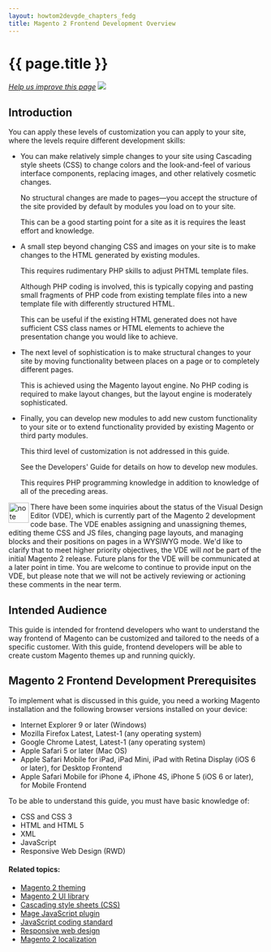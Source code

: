 ```yaml
---
layout: howtom2devgde_chapters_fedg
title: Magento 2 Frontend Development Overview
---
```


<h1 id="overview">{{ page.title }}</h1>

<p><a href="{{ site.githuburl }}frontend-dev-guide/overview.md" target="_blank"><em>Help us improve this page</em></a>&nbsp;<img src="{{ site.baseurl }}common/images/newWindow.gif"/></p>

<h2 id="overview-introduction">Introduction</h2>

<p>You can apply these levels of customization you can apply to your site, where the levels require different development skills:</p>
<ul>
<li><p>You can make relatively simple changes to your site using Cascading style sheets (CSS) to change colors and the look-and-feel of various interface components, replacing images, and other relatively cosmetic changes.</p>
<p>No structural changes are made to pages&mdash;you accept the structure of the site provided by default by modules you load on to your site.</p>
<p>This can be a good starting point for a site as it is requires the least effort and knowledge.</p></li>
<li><p>A small step beyond changing CSS and images on your site is to make changes to the HTML generated by existing modules.</p>
<p>This requires rudimentary PHP skills to adjust PHTML template files.</p>
<p>Although PHP coding is involved, this is typically copying and pasting small fragments of PHP code from existing template files into a new template file with differently structured HTML.</p>
<p>This can be useful if the existing HTML generated does not have sufficient CSS class names or HTML elements to achieve the presentation change you would like to achieve.</p></li>
<li><p>The next level of sophistication is to make structural changes to your site by moving functionality between places on a page or to completely different pages.</p>
<p>This is achieved using the Magento layout engine.  No PHP coding is required to make layout changes, but the layout engine is moderately sophisticated.</p></li>
<li><p>Finally, you can develop new modules to add new custom functionality to your site or to extend functionality provided by existing Magento or third party modules.</p>
<p>This third level of customization is not addressed in this guide.</p>
<p>See the Developers' Guide for details on how to develop new modules.</p>
<p>This requires PHP programming knowledge in addition to knowledge of all of the preceding areas.</p></li>
</ul>

<div class="bs-callout bs-callout-info" id="info">
  <img src="{{ site.baseurl }}common/images/icon_note.png" alt="note" align="left" width="40" />
<span class="glyphicon-class">
  <p>There have been some inquiries about the status of the Visual Design Editor (VDE), which is currently part of the Magento 2 development code base. The VDE enables assigning and unassigning themes, editing theme CSS and JS files, changing page layouts, and managing blocks and their positions on pages in a WYSIWYG mode. We'd like to clarify that to meet higher priority objectives, the VDE will <em>not</em> be part of the initial Magento 2 release. Future plans for the VDE will be communicated at a later point in time. You are welcome to continue to provide input on the VDE, but please note that we will not be actively reviewing or actioning these comments in the near term.</p></span>
</div>

<h2 id="fedg-intended-audience">Intended Audience</h2>

This guide is intended for frontend developers who want to understand the way frontend of Magento can be customized and tailored to the needs of a specific customer. With this guide, frontend developers will be able to create custom Magento themes up and running quickly.

<h2 id="fedg-prereqs">Magento 2 Frontend Development Prerequisites</h2>

To implement what is discussed in this guide, you need a working Magento installation and the following browser versions installed on your device:

*	Internet Explorer 9 or later (Windows)
*	Mozilla Firefox Latest, Latest-1 (any operating system)
*	Google Chrome Latest, Latest-1 (any operating system)
*	Apple Safari 5 or later (Mac OS)
*	Apple Safari Mobile for iPad, iPad Mini, iPad with Retina Display (iOS 6 or later), for Desktop Frontend
*	Apple Safari Mobile for iPhone 4, iPhone 4S, iPhone 5 (iOS 6 or later), for Mobile Frontend

To be able to understand this guide, you must have basic knowledge of:

*	CSS and CSS 3
*	HTML and HTML 5
*	XML
*	JavaScript
*	Responsive Web Design (RWD)


#### Related topics:

*	<a href="{{ site.gdeurl }}frontend-dev-guide/themes/theme-overview.html">Magento 2 theming</a>
*	<a href="{{ site.gdeurl }}frontend-dev-guide/themes/theme-ui-lib.html">Magento 2 UI library</a>
*	<a href="{{ site.gdeurl }}frontend-dev-guide/css-topics/css-overview.html">Cascading style sheets (CSS) </a>
*	<a href="{{ site.gdeurl }}frontend-dev-guide/javascript/js-mage-plugin.html">Mage JavaScript plugin</a>
*	<a href="{{ site.gdeurl }}frontend-dev-guide/javascript/js-coding-standards.html">JavaScript coding standard</a>
*	<a href="{{ site.gdeurl }}frontend-dev-guide/responsive-web-design/rwd_overview.html">Responsive web design</a>
*	<a href="{{ site.gdeurl }}frontend-dev-guide/localization/localization-overview.html">Magento 2 localization</a>

